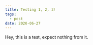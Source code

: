 ```yaml
---
title: Testing 1, 2, 3!
tags:
  - post
date: 2020-06-27
---
```

Hey, this is a test, expect nothing from it.
